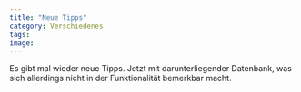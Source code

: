```yaml
---
title: "Neue Tipps"
category: Verschiedenes
tags: 
image: 
---
```


Es gibt mal wieder neue Tipps. Jetzt mit darunterliegender Datenbank, was sich allerdings nicht in der Funktionalität bemerkbar macht. 

